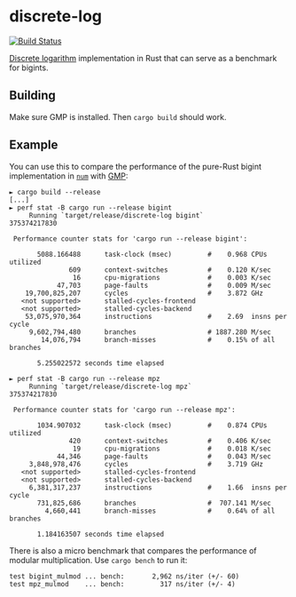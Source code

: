 # discrete-log

[![Build Status](https://travis-ci.org/vks/discrete-log.svg?branch=master)](https://travis-ci.org/vks/discrete-log)

[Discrete logarithm](https://en.wikipedia.org/wiki/Discrete_logarithm) implementation in Rust that can serve as a benchmark for bigints.

## Building

Make sure GMP is installed. Then `cargo build` should work.

## Example

You can use this to compare the performance of the pure-Rust bigint
implementation in [`num`](https://crates.io/crates/num) with
[GMP](https://gmplib.org/):

```
► cargo build --release
[...]
► perf stat -B cargo run --release bigint
     Running `target/release/discrete-log bigint`
375374217830

 Performance counter stats for 'cargo run --release bigint':

       5088.166488      task-clock (msec)         #    0.968 CPUs utilized          
               609      context-switches          #    0.120 K/sec                  
                16      cpu-migrations            #    0.003 K/sec                  
            47,703      page-faults               #    0.009 M/sec                  
    19,700,825,207      cycles                    #    3.872 GHz                    
   <not supported>      stalled-cycles-frontend  
   <not supported>      stalled-cycles-backend   
    53,075,970,364      instructions              #    2.69  insns per cycle        
     9,602,794,480      branches                  # 1887.280 M/sec                  
        14,076,794      branch-misses             #    0.15% of all branches        

       5.255022572 seconds time elapsed

► perf stat -B cargo run --release mpz
     Running `target/release/discrete-log mpz`
375374217830

 Performance counter stats for 'cargo run --release mpz':

       1034.907032      task-clock (msec)         #    0.874 CPUs utilized          
               420      context-switches          #    0.406 K/sec                  
                19      cpu-migrations            #    0.018 K/sec                  
            44,346      page-faults               #    0.043 M/sec                  
     3,848,978,476      cycles                    #    3.719 GHz                    
   <not supported>      stalled-cycles-frontend  
   <not supported>      stalled-cycles-backend   
     6,381,317,237      instructions              #    1.66  insns per cycle        
       731,825,686      branches                  #  707.141 M/sec                  
         4,660,441      branch-misses             #    0.64% of all branches        

       1.184163507 seconds time elapsed

```

There is also a micro benchmark that compares the performance of modular
multiplication. Use `cargo bench` to run it:

```
test bigint_mulmod ... bench:       2,962 ns/iter (+/- 60)
test mpz_mulmod    ... bench:         317 ns/iter (+/- 4)
```
